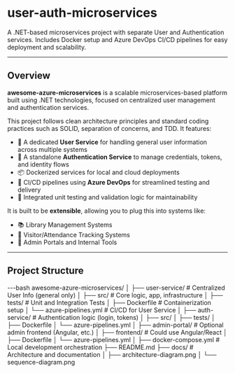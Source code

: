 # user-auth-microservices
A .NET-based microservices project with separate User and Authentication services. Includes Docker setup and Azure DevOps CI/CD pipelines for easy deployment and scalability.

---

## Overview

**awesome-azure-microservices** is a scalable microservices-based platform built using .NET technologies, focused on centralized user management and authentication services.

This project follows clean architecture principles and standard coding practices such as SOLID, separation of concerns, and TDD. It features:

- 🔐 A dedicated **User Service** for handling general user information across multiple systems
- 🔑 A standalone **Authentication Service** to manage credentials, tokens, and identity flows
- 📦 Dockerized services for local and cloud deployments
- 🔄 CI/CD pipelines using **Azure DevOps** for streamlined testing and delivery
- 🧪 Integrated unit testing and validation logic for maintainability

It is built to be **extensible**, allowing you to plug this into systems like:
- 📚 Library Management Systems
- 🧾 Visitor/Attendance Tracking Systems
- 🏢 Admin Portals and Internal Tools

---

## Project Structure
---bash
awesome-azure-microservices/
│
├── user-service/                  # Centralized User Info (general only)
│   ├── src/                      # Core logic, app, infrastructure
│   ├── tests/                    # Unit and Integration Tests
│   ├── Dockerfile                # Containerization setup
│   └── azure-pipelines.yml       # CI/CD for User Service
│
├── auth-service/                 # Authentication logic (login, tokens)
│   ├── src/
│   ├── tests/
│   ├── Dockerfile
│   └── azure-pipelines.yml
│
├── admin-portal/                 # Optional admin frontend (Angular, etc.)
│   ├── frontend/                 # Could use Angular/React
│   ├── Dockerfile
│   └── azure-pipelines.yml
│
├── docker-compose.yml            # Local development orchestration
├── README.md
├── docs/                         # Architecture and documentation
│   ├── architecture-diagram.png
│   └── sequence-diagram.png

